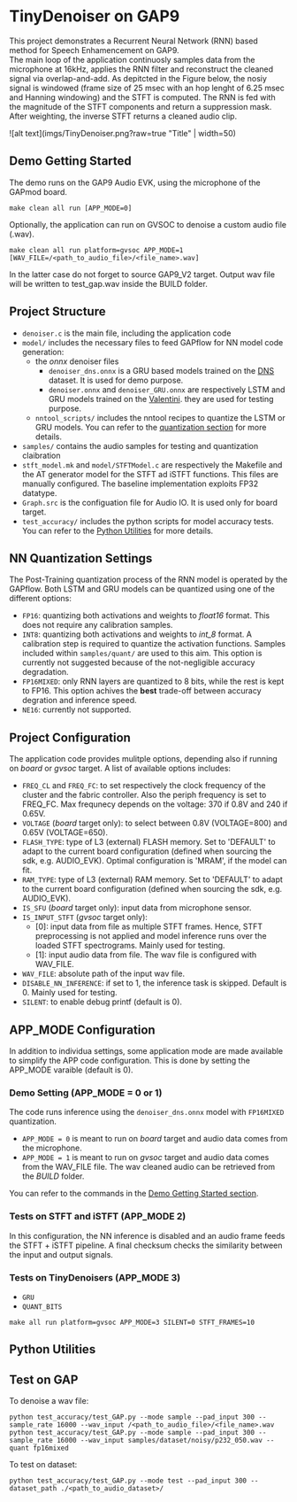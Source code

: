 # TinyDenoiser on GAP9

This project demonstrates a Recurrent Neural Network (RNN) based method for Speech Enhamencement on GAP9.  
The main loop of the application continuosly samples data from the microphone at 16kHz, applies the RNN filter and reconstruct the cleaned signal via overlap-and-add.
As depitcted in the Figure below, the nosiy signal is windowed (frame size of 25 msec with an hop lenght of 6.25 msec and Hanning windowing) and the STFT is computed. 
The RNN is fed with the magnitude of the STFT components and return a suppression mask. After weighting, the inverse STFT returns a cleaned audio clip.

![alt text](imgs/TinyDenoiser.png?raw=true "Title" | width=50)

## Demo Getting Started
The demo runs on the GAP9 Audio EVK, using the microphone of the GAPmod board.
```
make clean all run [APP_MODE=0]
```
Optionally, the application can run on GVSOC to denoise a custom audio file (.wav).
```
make clean all run platform=gvsoc APP_MODE=1 [WAV_FILE=/<path_to_audio_file>/<file_name>.wav]
```
In the latter case do not forget to source GAP9_V2 target. Output wav file will be written to 
test_gap.wav inside the BUILD folder.

## Project Structure
* `denoiser.c` is the main file, including the application code
* `model/` includes the necessary files to feed GAPflow for NN model code generation: 
    * the _onnx_ denoiser files
        * `denoiser_dns.onnx` is a GRU based models trained on the [DNS][dns] dataset. It is used for demo purpose.
        * `denoiser.onnx` and `denoiser_GRU.onnx` are respectively LSTM and GRU models trained on the [Valentini][valentini]. they are used for testing purpose.
    * `nntool_scripts/` includes the nntool recipes to quantize the LSTM or GRU models. You can refer to the [quantization section](#quantization-details) for more details. 
* `samples/` contains the audio samples for testing and quantization claibration
* `stft_model.mk` and `model/STFTModel.c` are respectively the Makefile and the AT generator model for the STFT ad iSTFT functions. This files are manually configured. The baseline implementation exploits FP32 datatype.
*  `Graph.src` is the configuation file for Audio IO. It is used only for board target.
*  `test_accuracy/` includes the python scripts for model accuracy tests. You can refer to the [Python Utilities](#python-utilities) for more details.

## NN Quantization Settings
The Post-Training quantization process of the RNN model is operated by the GAPflow.
Both LSTM and GRU models can be quantized using one of the different options:
* `FP16`: quantizing both activations and weights to _float16_ format. This does not require any calibration samples.
* `INT8`: quantizing both activations and weights to _int_8_ format. A calibration step is required to quantize the activation functions. Samples included within `samples/quant/` are used to this aim. This option is currently not suggested because of the not-negligible accuracy degradation.
* `FP16MIXED`: only RNN layers are quantized to 8 bits, while the rest is kept to FP16. This option achives the **best** trade-off between accuracy degration and inference speed.
* `NE16`: currently not supported. 


## Project Configuration
The application code provides mulitple options, depending also if running on _board_ or _gvsoc_ target.
A list of available options includes:
* `FREQ_CL` and `FREQ_FC`: to set respectively the clock frequency of the cluster and the fabric controller. Also the periph frequency is set to FREQ_FC. Max frequnecy depends on the voltage: 370 if 0.8V and 240 if 0.65V.
* `VOLTAGE` (_board_ target only): to select between 0.8V (VOLTAGE=800) and 0.65V (VOLTAGE=650).
* `FLASH_TYPE`: type of L3 (external) FLASH memory. Set to 'DEFAULT' to adapt to the current board configuration (defined when sourcing the sdk, e.g. AUDIO_EVK). Optimal configuration is 'MRAM', if the model can fit.
* `RAM_TYPE`: type of L3 (external) RAM memory. Set to 'DEFAULT' to adapt to the current board configuration (defined when sourcing the sdk, e.g. AUDIO_EVK). 
* `IS_SFU` (_board_ target only): input data from microphone sensor.
* `IS_INPUT_STFT` (_gvsoc_ target only): 
    * [0]: input data from file as multiple STFT frames. Hence, STFT preprocessing is not applied and model inference runs over the loaded STFT spectrograms. Mainly used for testing.
    * [1]: input audio data from file. The wav file is configured with WAV_FILE.
* `WAV_FILE`: absolute path of the input wav file. 
* `DISABLE_NN_INFERENCE`: if set to 1, the inference task is skipped. Default is 0. Mainly used for testing.
* `SILENT`: to enable debug printf (default is 0).

## APP_MODE Configuration
In addition to individua settings, some application mode are made available to simplify the APP code configuration. This is done by setting the APP_MODE varaible (default is 0).
### Demo Setting (APP_MODE = 0 or 1)
The code runs inference using the `denoiser_dns.onnx` model with  `FP16MIXED` quantization. 
* `APP_MODE = 0` is meant to run on _board_ target and audio data comes from the microphone.
* `APP_MODE = 1` is meant to run on _gvsoc_ target and audio data comes from the WAV_FILE file. The wav cleaned audio can be retrieved from the _BUILD_ folder.

You can refer to the commands in the [Demo Getting Started section](#demo-getting-started).
### Tests on STFT and iSTFT (APP_MODE 2)
In this configuration, the NN inference is disabled and an audio frame feeds the STFT + iSTFT pipeline. A final checksum checks the similarity between the input and output signals. 

### Tests on TinyDenoisers (APP_MODE 3)
* `GRU`
* `QUANT_BITS`

```
make all run platform=gvsoc APP_MODE=3 SILENT=0 STFT_FRAMES=10
```


## Python Utilities


## Test on GAP
To denoise a wav file:
```
python test_accuracy/test_GAP.py --mode sample --pad_input 300 --sample_rate 16000 --wav_input /<path_to_audio_file>/<file_name>.wav
python test_accuracy/test_GAP.py --mode sample --pad_input 300 --sample_rate 16000 --wav_input samples/dataset/noisy/p232_050.wav --quant fp16mixed
```

To test on dataset: 
```
python test_accuracy/test_GAP.py --mode test --pad_input 300 --dataset_path ./<path_to_audio_dataset>/
```

[dns]: https://www.microsoft.com/en-us/research/academic-program/deep-noise-suppression-challenge-interspeech-2020/
[valentini]: https://datashare.ed.ac.uk/handle/10283/2791

